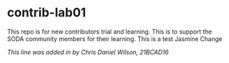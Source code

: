 # contrib-lab01
This repo is for new contributors trial and learning. This is to support the SODA community members for their learning.
This is a test Jasmine
Change

*This line was added in by Chris Daniel Wilson, 21BCAD16*
